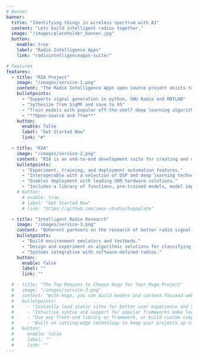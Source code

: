 ```yaml
---
# Banner
banner:
  title: "Identifying things in wireless spectrum with AI"
  content: "Lets build intelligent radios together."
  image: "/images/placeholder_banner.jpg"
  button:
    enable: true
    label: "Radio Intelligence Apps"
    link: "radiointelligenceapps-suite/"

# Features
features:
  - title: "RIA Project"
    image: "/images/service-1.png"
    content: "The Radio Intelligence Apps open source project exists to help accelerate the development of intelligent radio technology. The RIA  project contains utlilities for synthesizing, curating, and inspecting datasets of radio signals, example workflows for training high performance machine learning models, and tools for testing them. RIA is coming soon."
    bulletpoints:
      - "Supports signal generation in python, GNU Radio and MATLAB"
      - "Sythesize from SigMF and save to h5"
      - "Train models with popular off-the-shelf deep learning algorithms."
      - "**Open-source and free**"
    button:
      enable: false
      label: "Get Started Now"
      link: "#"

  - title: "RIA"
    image: "/images/service-2.png"
    content: "RIA is an end-to-end development suite for creating and deploying intelligent radio applications to realworld software-defined radio enabled systems. RIA is built on top of the open source RIA project."
    bulletpoints:
      - "Experiment, training, and deployment automation features."
      - "Interoperable with a selection of DSP and deep learning technologies."
      - "Enables deployment with leading SDR hardware solutions."
      - "Includes a library of functions, pre-trained models, model implementations, workflows, and datasets to accelerate prototyping."
    # button:
      # enable: true
      # label: "Get Started Now"
      # link: "https://github.com/zeon-studio/hugoplate"

  - title: "Intelligent Radio Research"
    image: "/images/service-3.png"
    content: "Qoherent partners on the research of better radio signal processing solutions with machine learning and quantum computing. Qoherent partners with government labs, corporate researchers, and universities to: "
    bulletpoints:
      - "Build environment emulators and testbeds."
      - "Design and experiment on algoritmic solutions for classifying radio signals."
      - "Systems integration with software-defined radios."
    button:
      enable: false
      label: ""
      link: ""

  # - title: "The Top Reasons to Choose Hugo for Your Hugo Project"
  #   image: "/images/service-3.png"
  #   content: "With Hugo, you can build modern and content-focused websites without sacrificing performance or ease of use."
  #   bulletpoints:
  #     - "Instantly load static sites for better user experience and SEO."
  #     - "Intuitive syntax and support for popular frameworks make learning and using Hugo a breeze."
  #     - "Use any front-end library or framework, or build custom components, for any project size."
  #     - "Built on cutting-edge technology to keep your projects up-to-date with the latest web standards."
  #   button:
  #     enable: false
  #     label: ""
  #     link: ""
---
```


